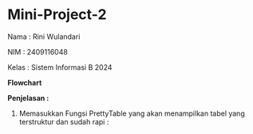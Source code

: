# Mini-Project-2

Nama : Rini Wulandari

NIM : 2409116048

Kelas : Sistem Informasi B 2024

**Flowchart**

**Penjelasan :**
1. Memasukkan Fungsi PrettyTable yang akan menampilkan tabel yang terstruktur dan sudah rapi :
   
